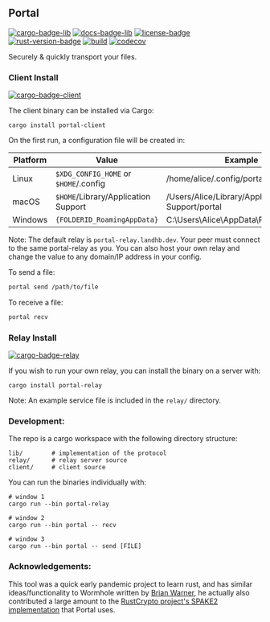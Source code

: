 
## Portal  
[![cargo-badge-lib][]][cargo-lib] [![docs-badge-lib][]][docs-lib] [![license-badge][]][license] [![rust-version-badge][]][rust-version] [![build][]][build-url] [![codecov][]][codecov-url]  

Securely & quickly transport your files.


### Client Install 
[![cargo-badge-client][]][cargo-client] 

The client binary can be installed via Cargo:

```
cargo install portal-client
```

On the first run, a configuration file will be created in:

|Platform | Value                                 | Example                                  |
| ------- | ------------------------------------- | ---------------------------------------- |
| Linux   | `$XDG_CONFIG_HOME` or `$HOME`/.config | /home/alice/.config/portal                     |
| macOS   | `$HOME`/Library/Application Support   | /Users/Alice/Library/Application Support/portal |
| Windows | `{FOLDERID_RoamingAppData}`           | C:\Users\Alice\AppData\Roaming\portal           |


Note: The default relay is `portal-relay.landhb.dev`. Your peer must connect to the same portal-relay as you. You can also host your own relay and change the value to any domain/IP address in your config.


To send a file: 

```bash
portal send /path/to/file
```

To receive a file:

```bash
portal recv
```

### Relay Install
[![cargo-badge-relay][]][cargo-relay] 

If you wish to run your own relay, you can install the binary on a server with:

```
cargo install portal-relay
```

Note: An example service file is included in the `relay/` directory.

### Development:

The repo is a cargo workspace with the following directory structure:

```
lib/        # implementation of the protocol
relay/      # relay server source
client/     # client source
```

You can run the binaries individually with:

```
# window 1
cargo run --bin portal-relay

# window 2
cargo run --bin portal -- recv

# window 3
cargo run --bin portal -- send [FILE]
```

### Acknowledgements:

This tool was a quick early pandemic project to learn rust, and has similar ideas/functionality to Wormhole written by [Brian Warner](https://github.com/warner), he actually also contributed a large amount to the [RustCrypto project's SPAKE2 implementation](https://github.com/RustCrypto/PAKEs/tree/master/spake2) that Portal uses.


[//]: # (badges)
[license-badge]: https://img.shields.io/badge/license-MIT/Apache--2.0-lightgray.svg?style=flat-square
[license]: #license
[rust-version-badge]: https://img.shields.io/badge/rust-latest%20stable-blue.svg?style=flat-square
[rust-version]: #rust-version-policy

[cargo-badge-relay]: https://img.shields.io/crates/v/portal-relay.svg?style=flat-square&label=portal-relay
[cargo-relay]: https://crates.io/crates/portal-relay
[cargo-badge-client]: https://img.shields.io/crates/v/portal-client.svg?style=flat-square&label=portal-client
[cargo-client]: https://crates.io/crates/portal-client
[cargo-badge-lib]: https://img.shields.io/crates/v/portal-lib.svg?style=flat-square&label=portal-lib
[cargo-lib]: https://crates.io/crates/portal-lib

[docs-badge-client]: https://docs.rs/portal-client/badge.svg?style=flat-square
[docs-client]: https://docs.rs/portal-client
[docs-badge-lib]: https://docs.rs/portal-lib/badge.svg?style=flat-square
[docs-lib]: https://docs.rs/portal-lib

[codecov]: https://img.shields.io/codecov/c/github/landhb/portal?style=flat-square
[codecov-url]: https://codecov.io/gh/landhb/portal

[build]: https://img.shields.io/github/actions/workflow/status/landhb/portal/build.yml?branch=main&style=flat-square
[build-url]: https://github.com/landhb/portal/actions?query=workflow%3ABuild
